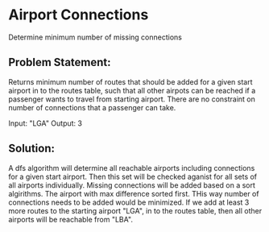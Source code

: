 # Airport Connections
Determine minimum number of missing connections

## Problem Statement:
Returns minimum number of routes that should be added for a given start airport in to the routes table,
such that all other airpots can be reached if a passenger wants to travel from starting airport.
There are no constraint on number of connections that a passenger can take.

Input: "LGA"
Output: 3

## Solution:
A dfs algorithm will determine all reachable airports including connections for a  given start airport.
Then this set will be checked aganist for all sets of all airports individually. Missing connections will be added based on
a sort algirithms. The airport with max difference sorted first. THis way number of connections needs to be added would be minimized.
If we add at least 3 more routes to the starting airport "LGA", in to the routes table, then all other airports will be
reachable from "LBA".